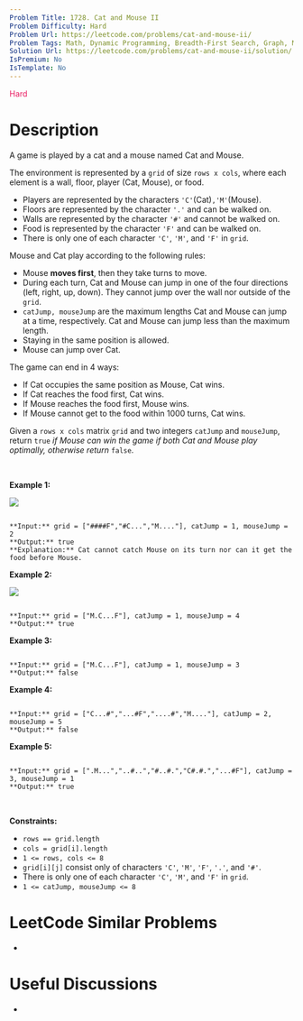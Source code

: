 ```yaml
---
Problem Title: 1728. Cat and Mouse II
Problem Difficulty: Hard
Problem Url: https://leetcode.com/problems/cat-and-mouse-ii/
Problem Tags: Math, Dynamic Programming, Breadth-First Search, Graph, Memoization, Game Theory
Solution Url: https://leetcode.com/problems/cat-and-mouse-ii/solution/
IsPremium: No
IsTemplate: No
---
```


<span style="color: rgb(233, 30, 99);">Hard</span>

# Description

A game is played by a cat and a mouse named Cat and Mouse.


The environment is represented by a `grid` of size `rows x cols`, where each element is a wall, floor, player (Cat, Mouse), or food.


* Players are represented by the characters `'C'`(Cat)`,'M'`(Mouse).
* Floors are represented by the character `'.'` and can be walked on.
* Walls are represented by the character `'#'` and cannot be walked on.
* Food is represented by the character `'F'` and can be walked on.
* There is only one of each character `'C'`, `'M'`, and `'F'` in `grid`.


Mouse and Cat play according to the following rules:


* Mouse **moves first**, then they take turns to move.
* During each turn, Cat and Mouse can jump in one of the four directions (left, right, up, down). They cannot jump over the wall nor outside of the `grid`.
* `catJump, mouseJump` are the maximum lengths Cat and Mouse can jump at a time, respectively. Cat and Mouse can jump less than the maximum length.
* Staying in the same position is allowed.
* Mouse can jump over Cat.


The game can end in 4 ways:


* If Cat occupies the same position as Mouse, Cat wins.
* If Cat reaches the food first, Cat wins.
* If Mouse reaches the food first, Mouse wins.
* If Mouse cannot get to the food within 1000 turns, Cat wins.


Given a `rows x cols` matrix `grid` and two integers `catJump` and `mouseJump`, return `true` *if Mouse can win the game if both Cat and Mouse play optimally, otherwise return* `false`.


 


**Example 1:**


**![](https://assets.leetcode.com/uploads/2020/09/12/sample_111_1955.png)**



```

**Input:** grid = ["####F","#C...","M...."], catJump = 1, mouseJump = 2
**Output:** true
**Explanation:** Cat cannot catch Mouse on its turn nor can it get the food before Mouse.

```

**Example 2:**


![](https://assets.leetcode.com/uploads/2020/09/12/sample_2_1955.png)



```

**Input:** grid = ["M.C...F"], catJump = 1, mouseJump = 4
**Output:** true

```

**Example 3:**



```

**Input:** grid = ["M.C...F"], catJump = 1, mouseJump = 3
**Output:** false

```

**Example 4:**



```

**Input:** grid = ["C...#","...#F","....#","M...."], catJump = 2, mouseJump = 5
**Output:** false

```

**Example 5:**



```

**Input:** grid = [".M...","..#..","#..#.","C#.#.","...#F"], catJump = 3, mouseJump = 1
**Output:** true

```

 


**Constraints:**


* `rows == grid.length`
* `cols = grid[i].length`
* `1 <= rows, cols <= 8`
* `grid[i][j]` consist only of characters `'C'`, `'M'`, `'F'`, `'.'`, and `'#'`.
* There is only one of each character `'C'`, `'M'`, and `'F'` in `grid`.
* `1 <= catJump, mouseJump <= 8`




# LeetCode Similar Problems

- []()

# Useful Discussions

- []()
